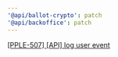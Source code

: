 ```yaml
---
'@api/ballot-crypto': patch
'@api/backoffice': patch
---
```


[[PPLE-507] [API] log user event](https://linear.app/snts/issue/PPLE-507/api-log-user-event)

